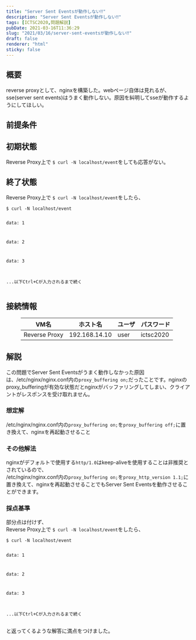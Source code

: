 ```yaml
---
title: "Server Sent Eventsが動作しない‼"
description: "Server Sent Eventsが動作しない‼"
tags: [ICTSC2020,問題解説]
pubDate: 2021-03-16T11:36:29
slug: "2021/03/16/server-sent-eventsが動作しない‼"
draft: false
renderer: "html"
sticky: false
---
```



<h2>概要</h2>



<p>reverse proxyとして、nginxを構築した。webページ自体は見れるが、sse(server sent events)はうまく動作しない。原因を糾明してsseが動作するようにしてほしい。</p>



<h2>前提条件</h2>



<h2>初期状態</h2>



<p>Reverse Proxy上で <code>$ curl -N localhost/event</code>をしても応答がない。</p>



<h2>終了状態</h2>



<p>Reverse Proxy上で <code>$ curl -N localhost/event</code>をしたら、</p>


<div class="wp-block-syntaxhighlighter-code "><pre><code>$ curl -N localhost/event

data: 1

data: 2

data: 3

...以下Ctrl+Cが入力されるまで続く</code></pre></div>


<h2>接続情報</h2>



<figure class="wp-block-table"><table class=""><thead><tr><th>VM名</th><th>ホスト名</th><th>ユーザ</th><th>パスワード</th></tr></thead><tbody><tr><td>Reverse Proxy</td><td>192.168.14.10</td><td>user</td><td>ictsc2020</td></tr></tbody></table></figure>



<h2>解説</h2>



<p>この問題でServer Sent Eventsがうまく動作しなかった原因は、/etc/nginx/nginx.conf内の<code>proxy_buffering on;</code>だったことです。nginxのproxy_bufferingが有効な状態だとnginxがバッファリングしてしまい、クライアントがレスポンスを受け取れません。</p>



<h3>想定解</h3>



<p>/etc/nginx/nginx.conf内の<code>proxy_buffering on;</code>を<code>proxy_buffering off;</code>に置き換えて、nginxを再起動させること</p>



<h3>その他解法</h3>



<p>nginxがデフォルトで使用する<code>http/1.0</code>はkeep-aliveを使用することは非推奨とされているので、<br>
/etc/nginx/nginx.conf内の<code>proxy_buffering on;</code>を<code>proxy_http_version 1.1;</code>に置き換えて、nginxを再起動させることでもServer Sent Eventsを動作させることができます。</p>



<h3>採点基準</h3>



<p>部分点は付けず、<br>
Reverse Proxy上で <code>$ curl -N localhost/event</code>をしたら、</p>


<div class="wp-block-syntaxhighlighter-code "><pre><code>$ curl -N localhost/event

data: 1

data: 2

data: 3

...以下Ctrl+Cが入力されるまで続く</code></pre></div>


<p>と返ってくるような解答に満点をつけました。</p>
